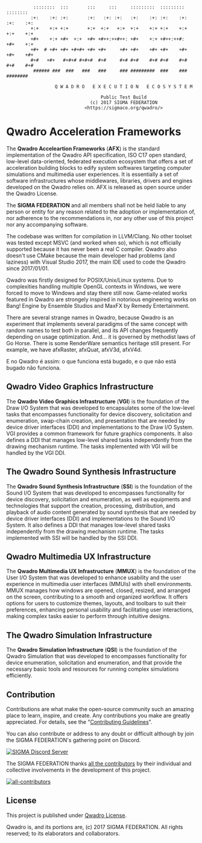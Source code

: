 ```

          ::::::::  :::       :::     :::     :::::::::  :::::::::   ::::::::
         :+:    :+: :+:       :+:   :+: :+:   :+:    :+: :+:    :+: :+:    :+:
         +:+    +:+ +:+       +:+  +:+   +:+  +:+    +:+ +:+    +:+ +:+    +:+
         +#+    +:+ +#+  +:+  +#+ +#++:++#++: +#+    +:+ +#++:++#:  +#+    +:+
         +#+  # +#+ +#+ +#+#+ +#+ +#+     +#+ +#+    +#+ +#+    +#+ +#+    +#+
         #+#   +#+   #+#+# #+#+#  #+#     #+# #+#    #+# #+#    #+# #+#    #+#
          ###### ###  ###   ###   ###     ### #########  ###    ###  ########

                  Q W A D R O   E X E C U T I O N   E C O S Y S T E M

                                   Public Test Build
                               (c) 2017 SIGMA FEDERATION
                             <https://sigmaco.org/qwadro/>

```

# Qwadro Acceleration Frameworks
The **Qwadro Acceleartion Frameworks** (**AFX**) is the standard implementation of the Qwadro API specification, ISO C17 open standard, low-level data-oriented, federated execution ecosystem that offers a set of acceleration building blocks to edify system softwares targeting computer simulations and multimedia user experiences. It is essentially a set of software infrastructures whose middlewares, libraries, drivers and engines developed on the Qwadro relies on. AFX is released as open source under the Qwadro License.

The **SIGMA FEDERATION** and all members shall not be held liable to any person or entity for any reason related to the adoption or implementation of, nor adherence to the recommendations in, nor any other use of this project nor any accompanying software.

The codebase was written for compilation in LLVM/Clang. No other toolset was tested except MSVC (and worked when so), which is not officially supported because it has never been a real C compiler. Qwadro also doesn't use CMake because the main developer had problems (and laziness) with Visual Studio 2017, the main IDE used to code the Qwadro since 2017/01/01.

Qwadro was firstly designed for POSIX/Unix/Linux systems. Due to complexities handling multiple OpenGL contexts in Windows, we were forced to move to Windows and stay there still now. Game-related works featured in Qwadro are strongely inspired in notorious engineering works on Bang! Engine by Ensemble Studios and MaxFX by Remedy Entertainment.

There are several strange names in Qwadro, because Qwadro is an experiment that implements several paradigms of the same concept with random names to test both in parallel, and its API changes frequently depending on usage optimization. And... it is governed by methodist laws of Go Horse.
There is some RenderWare semantics heritage still present. For example, we have afxRaster, afxQuat, afxV3d, afxV4d.

E no Qwadro é assim: o que funciona está bugado, e o que não está bugado não funciona.

## Qwadro Video Graphics Infrastructure
The **Qwadro Video Graphics Infrastructure** (**VGI**) is the foundation of the Draw I/O System that was developed to encapsulates some of the low-level tasks that encompasses functionality for device discovery, solicitation and enumeration, swap-chain creation, and presentation that are needed by device driver interfaces (DDI) and implementations to the Draw I/O System. VGI provides a common framework for future graphics components. It also defines a DDI that manages low-level shared tasks independently from the drawing mechanism runtime. The tasks implemented with VGI will be handled by the VGI DDI.

## The Qwadro Sound Synthesis Infrastructure
The **Qwadro Sound Synthesis Infrastructure** (**SSI**) is the foundation of the Sound I/O System that was developed to encompasses functionality for device discovery, solicitation and enumeration, as well as equipments and technologies that support the creation, processing, distribution, and playback of audio content generated by sound synthesis that are needed by device driver interfaces (DDI) and implementations to the Sound I/O System. It also defines a DDI that manages low-level shared tasks independently from the drawing mechanism runtime. The tasks implemented with SSI will be handled by the SSI DDI.

## Qwadro Multimedia UX Infrastructure
The **Qwadro Multimedia UX Infrastructure** (**MMUX**) is the foundation of the User I/O System that was developed to enhance usability and the user experience in multimedia user interfaces (MMUIs) with shell environments. MMUX manages how windows are opened, closed, resized, and arranged on the screen, contributing to a smooth and organized workflow. It offers options for users to customize themes, layouts, and toolbars to suit their preferences, enhancing personal usability and facilitating user interactions, making complex tasks easier to perform through intuitive designs.

## The Qwadro Simulation Infrastructure
The **Qwadro Simulation Infrastructure** (**QSI**) is the foundation of the Qwadro Simulation that was developed to encompasses functionality for device enumeration, solicitation and enumeration, and that provide the necessary basic tools and resources for running complex simulations efficiently.

## Contribution

Contributions are what make the open-source community such an amazing place to learn, inspire, and create. Any contributions you make are greatly appreciated. For details, see the "[Contributing Guidelines][contribute-guide]".

You can also contribute or address to any doubt or difficult although by join the SIGMA FEDERATION's gathering point on Discord.

[![SIGMA Discord Server](https://discord.com/api/guilds/349379672351571969/widget.png?style=banner2)](https://sigmaco.org/discord)

The SIGMA FEDERATION thanks [all the contributors][contributors] by their individual and collective involvements in the development of this project.

[![all-contributors](https://contrib.rocks/image?repo=sigmaco/afx&columns=16)][contributors]

## License

This project is published under [Qwadro License][license].

Qwadro is, and its portions are, (c) 2017 SIGMA FEDERATION. All rights reserved; to its elaborators and collaborators.

[license]: https://github.com/sigmaco/afx/blob/master/LICENSE.txt
[contributors]: https://github.com/sigmaco/afx/graphs/contributors
[contribute-guide]: https://github.com/sigmaco/afx/blob/master/docs/CONTRIBUTING.md
